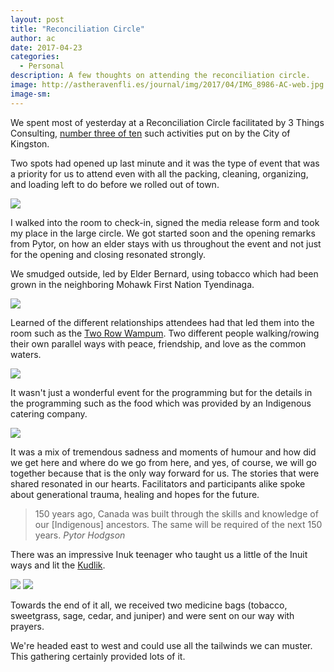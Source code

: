 ```yaml
---
layout: post
title: "Reconciliation Circle"
author: ac
date: 2017-04-23
categories:
  - Personal
description: A few thoughts on attending the reconciliation circle.
image: http://astheravenfli.es/journal/img/2017/04/IMG_8986-AC-web.jpg
image-sm:
---
```


We spent most of yesterday at a Reconciliation Circle facilitated by 3 Things Consulting, <a href="https://www.cityofkingston.ca/explore/culture-history/history/engage-for-change">number three of ten</a> such activities put on by the City of Kingston. 

Two spots had opened up last minute and it was the type of event that was a priority for us to attend even with all the packing, cleaning, organizing, and loading left to do before we rolled out of town.

<img src="http://astheravenfli.es/journal/img/2017/04/IMG_8969-AC-web.jpg">

I walked into the room to check-in, signed the media release form and took my place in the large circle. We got started soon and the opening remarks from Pytor, on how an elder stays with us throughout the event and not just for the opening and closing resonated strongly. 

We smudged outside, led by Elder Bernard, using tobacco which had been grown in the neighboring Mohawk First Nation Tyendinaga.

<img src="http://astheravenfli.es/journal/img/2017/04/IMG_8979-AC-web.jpg">

Learned of the different relationships attendees had that led them into the room such as the <a href="https://en.wikipedia.org/wiki/Two_Row_Wampum_Treaty">Two Row Wampum</a>. Two different people walking/rowing their own parallel ways with peace, friendship, and love as the common waters. 

<img src="http://astheravenfli.es/journal/img/2017/04/IMG_8971-AC-web.jpg">

It wasn't just a wonderful event for the programming but for the details in the programming such as the food which was provided by an Indigenous catering company.

<img src="http://astheravenfli.es/journal/img/2017/04/IMG_8972-AC-web.jpg">

It was a mix of tremendous sadness and moments of humour and how did we get here and where do we go from here, and yes, of course, we will go together because that is the only way forward for us. The stories that were shared resonated in our hearts. Facilitators and participants alike spoke about generational trauma, healing and hopes for the future.

<blockquote>150 years ago, Canada was built through the skills and knowledge of our [Indigenous] ancestors. The same will be required of the next 150 years. <cite>Pytor Hodgson</cite></blockquote>

There was an impressive Inuk teenager who taught us a little of the Inuit ways and lit the <a href="https://en.wikipedia.org/wiki/Kudlik">Kudlik</a>.

<img src="http://astheravenfli.es/journal/img/2017/04/IMG_8983-AC-web.jpg">

<img src="http://astheravenfli.es/journal/img/2017/04/IMG_8986-AC-web.jpg">

Towards the end of it all, we received two medicine bags (tobacco, sweetgrass, sage, cedar, and juniper) and were sent on our way with prayers.

We're headed east to west and could use all the tailwinds we can muster. This gathering certainly provided lots of it.